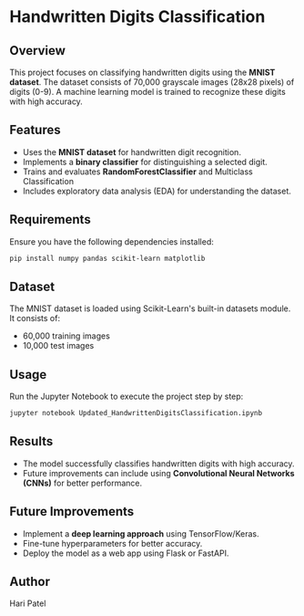 # Handwritten Digits Classification

## Overview
This project focuses on classifying handwritten digits using the **MNIST dataset**. The dataset consists of 70,000 grayscale images (28x28 pixels) of digits (0-9). A machine learning model is trained to recognize these digits with high accuracy.

## Features
- Uses the **MNIST dataset** for handwritten digit recognition.
- Implements a **binary classifier** for distinguishing a selected digit.
- Trains and evaluates **RandomForestClassifier** and Multiclass Classification
- Includes exploratory data analysis (EDA) for understanding the dataset.

## Requirements
Ensure you have the following dependencies installed:
```bash
pip install numpy pandas scikit-learn matplotlib
```

## Dataset
The MNIST dataset is loaded using Scikit-Learn's built-in datasets module. It consists of:
- 60,000 training images
- 10,000 test images

## Usage
Run the Jupyter Notebook to execute the project step by step:
```bash
jupyter notebook Updated_HandwrittenDigitsClassification.ipynb
```

## Results
- The model successfully classifies handwritten digits with high accuracy.
- Future improvements can include using **Convolutional Neural Networks (CNNs)** for better performance.

## Future Improvements
- Implement a **deep learning approach** using TensorFlow/Keras.
- Fine-tune hyperparameters for better accuracy.
- Deploy the model as a web app using Flask or FastAPI.

## Author
Hari Patel
